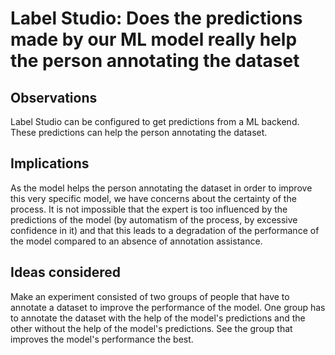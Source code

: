 # Label Studio: Does the predictions made by our ML model really help the person annotating the dataset

## Observations

Label Studio can be configured to get predictions from a ML backend. These predictions can help the person annotating the dataset.

## Implications

As the model helps the person annotating the dataset in order to improve this very specific model, we have concerns about the certainty of the process. It is not impossible that the expert is too influenced by the predictions of the model (by automatism of the process, by excessive confidence in it) and that this leads to a degradation of the performance of the model compared to an absence of annotation assistance.

## Ideas considered

Make an experiment consisted of two groups of people that have to annotate a dataset to improve the performance of the model. One group has to annotate the dataset with the help of the model's predictions and the other without the help of the model's predictions. See the group that improves the model's performance the best.
